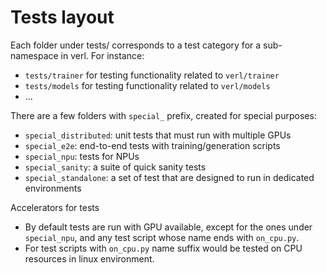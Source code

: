 # Tests layout

Each folder under tests/ corresponds to a test category for a sub-namespace in verl. For instance:
- `tests/trainer` for testing functionality related to `verl/trainer`
- `tests/models` for testing functionality related to `verl/models`
- ...

There are a few folders with `special_` prefix, created for special purposes:
- `special_distributed`: unit tests that must run with multiple GPUs
- `special_e2e`: end-to-end tests with training/generation scripts
- `special_npu`: tests for NPUs
- `special_sanity`: a suite of quick sanity tests
- `special_standalone`: a set of test that are designed to run in dedicated environments

Accelerators for tests 
- By default tests are run with GPU available, except for the ones under `special_npu`, and any test script whose name ends with `on_cpu.py`.
- For test scripts with `on_cpu.py` name suffix would be tested on CPU resources in linux environment.